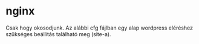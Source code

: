# nginx
Csak hogy okosodjunk.
Az alábbi cfg fájlban egy alap wordpress eléréshez szükséges beállítás található meg (site-a).
